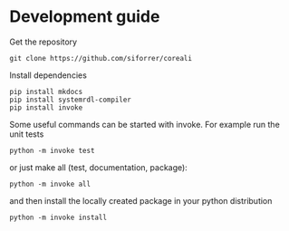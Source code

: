 # Development guide
Get the repository

    git clone https://github.com/siforrer/coreali

Install dependencies

    pip install mkdocs
    pip install systemrdl-compiler
    pip install invoke

Some useful commands can be started with invoke. For example run the unit tests

    python -m invoke test

or just make all (test, documentation, package):

    python -m invoke all

and then install the locally created package in your python distribution

    python -m invoke install



